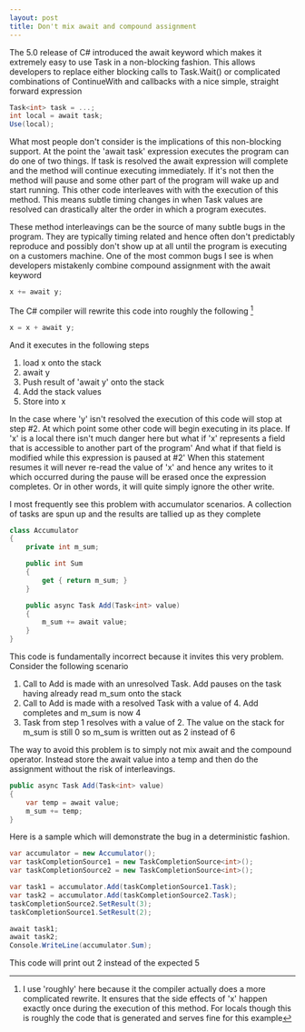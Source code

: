 ```yaml
---
layout: post
title: Don't mix await and compound assignment
---
```

The 5.0 release of C# introduced the await keyword which makes it extremely easy to use Task<T> in a non-blocking fashion. This allows developers to replace either blocking calls to Task.Wait() or complicated combinations of ContinueWith and callbacks with a nice simple, straight forward expression

``` csharp
Task<int> task = ...;
int local = await task;
Use(local);
```

What most people don't consider is the implications of this non-blocking support. At the point the 'await task' expression executes the program can do one of two things. If task is resolved the await expression will complete and the method will continue executing immediately. If it's not then the method will pause and some other part of the program will wake up and start running.  This other code interleaves with with the execution of this method. This means subtle timing changes in when Task values are resolved can drastically alter the order in which a program executes.

These method interleavings can be the source of many subtle bugs in the program. They are typically timing related and hence often don't predictably reproduce and possibly don't show up at all until the program is executing on a customers machine. One of the most common bugs I see is when developers mistakenly combine compound assignment with the await keyword

``` csharp
x += await y;
```

The C# compiler will rewrite this code into roughly the following [^1]

``` csharp
x = x + await y;
```

And it executes in the following steps

  1. load x onto the stack 
  2. await y 
  3. Push result of 'await y' onto the stack 
  4. Add the stack values 
  5. Store into x

In the case where 'y' isn't resolved the execution of this code will stop at step #2. At which point some other code will begin executing in its place.  If 'x' is a local there isn't much danger here but what if 'x' represents a field that is accessible to another part of the program' And what if that field is modified while this expression is paused at #2' When this statement resumes it will never re-read the value of 'x' and hence any writes to it which occurred during the pause will be erased once the expression completes.  Or in other words, it will quite simply ignore the other write.

I most frequently see this problem with accumulator scenarios. A collection of tasks are spun up and the results are tallied up as they complete

``` csharp
class Accumulator
{
    private int m_sum;

    public int Sum
    {
        get { return m_sum; }
    }

    public async Task Add(Task<int> value)
    {
        m_sum += await value;
    }
}
```

This code is fundamentally incorrect because it invites this very problem.  Consider the following scenario

  1. Call to Add is made with an unresolved Task. Add pauses on the task having already read m_sum onto the stack
  2. Call to Add is made with a resolved Task with a value of 4. Add completes and m_sum is now 4 
  3. Task from step 1 resolves with a value of 2. The value on the stack for m_sum is still 0 so m_sum is written out as 2 instead of 6 

The way to avoid this problem is to simply not mix await and the compound operator. Instead store the await value into a temp and then do the assignment without the risk of interleavings.

``` csharp
public async Task Add(Task<int> value)
{
    var temp = await value;
    m_sum += temp;
}
```

Here is a sample which will demonstrate the bug in a deterministic fashion.
    
``` csharp
var accumulator = new Accumulator();
var taskCompletionSource1 = new TaskCompletionSource<int>();
var taskCompletionSource2 = new TaskCompletionSource<int>();

var task1 = accumulator.Add(taskCompletionSource1.Task);
var task2 = accumulator.Add(taskCompletionSource2.Task);
taskCompletionSource2.SetResult(3);
taskCompletionSource1.SetResult(2);

await task1;
await task2;
Console.WriteLine(accumulator.Sum);
```

This code will print out 2 instead of the expected 5

[^1]: I use 'roughly' here because it the compiler actually does a more complicated rewrite. It ensures that the side effects of 'x' happen exactly once during the execution of this method. For locals though this is roughly the code that is generated and serves fine for this example


